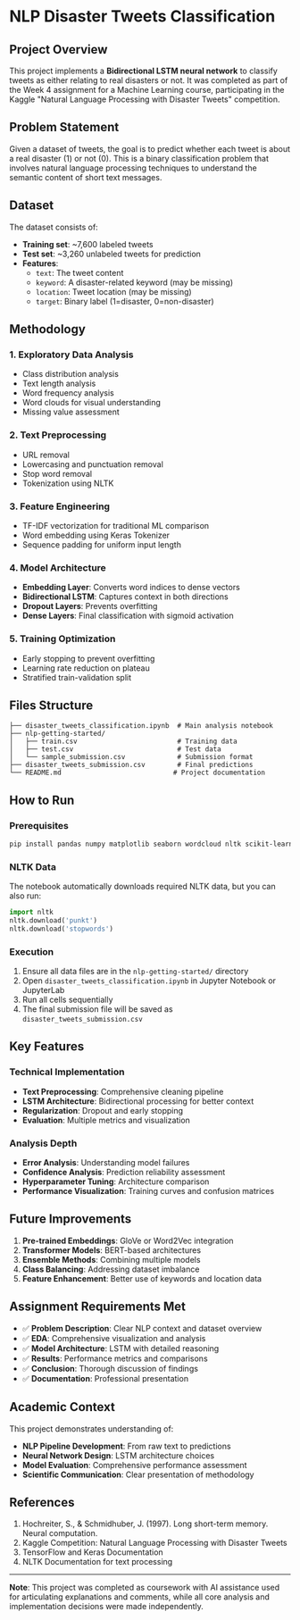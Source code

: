 # NLP Disaster Tweets Classification

## Project Overview

This project implements a **Bidirectional LSTM neural network** to classify tweets as either relating to real disasters or not. It was completed as part of the Week 4 assignment for a Machine Learning course, participating in the Kaggle "Natural Language Processing with Disaster Tweets" competition.

## Problem Statement

Given a dataset of tweets, the goal is to predict whether each tweet is about a real disaster (1) or not (0). This is a binary classification problem that involves natural language processing techniques to understand the semantic content of short text messages.

## Dataset

The dataset consists of:

- **Training set**: ~7,600 labeled tweets
- **Test set**: ~3,260 unlabeled tweets for prediction
- **Features**:
  - `text`: The tweet content
  - `keyword`: A disaster-related keyword (may be missing)
  - `location`: Tweet location (may be missing)
  - `target`: Binary label (1=disaster, 0=non-disaster)

## Methodology

### 1. Exploratory Data Analysis

- Class distribution analysis
- Text length analysis
- Word frequency analysis
- Word clouds for visual understanding
- Missing value assessment

### 2. Text Preprocessing

- URL removal
- Lowercasing and punctuation removal
- Stop word removal
- Tokenization using NLTK

### 3. Feature Engineering

- TF-IDF vectorization for traditional ML comparison
- Word embedding using Keras Tokenizer
- Sequence padding for uniform input length

### 4. Model Architecture

- **Embedding Layer**: Converts word indices to dense vectors
- **Bidirectional LSTM**: Captures context in both directions
- **Dropout Layers**: Prevents overfitting
- **Dense Layers**: Final classification with sigmoid activation

### 5. Training Optimization

- Early stopping to prevent overfitting
- Learning rate reduction on plateau
- Stratified train-validation split
  
## Files Structure

```
├── disaster_tweets_classification.ipynb  # Main analysis notebook
├── nlp-getting-started/
│   ├── train.csv                         # Training data
│   ├── test.csv                          # Test data
│   └── sample_submission.csv             # Submission format
├── disaster_tweets_submission.csv        # Final predictions
└── README.md                            # Project documentation
```

## How to Run

### Prerequisites

```bash
pip install pandas numpy matplotlib seaborn wordcloud nltk scikit-learn tensorflow
```

### NLTK Data

The notebook automatically downloads required NLTK data, but you can also run:

```python
import nltk
nltk.download('punkt')
nltk.download('stopwords')
```

### Execution

1. Ensure all data files are in the `nlp-getting-started/` directory
2. Open `disaster_tweets_classification.ipynb` in Jupyter Notebook or JupyterLab
3. Run all cells sequentially
4. The final submission file will be saved as `disaster_tweets_submission.csv`

## Key Features

### Technical Implementation

- **Text Preprocessing**: Comprehensive cleaning pipeline
- **LSTM Architecture**: Bidirectional processing for better context
- **Regularization**: Dropout and early stopping
- **Evaluation**: Multiple metrics and visualization

### Analysis Depth

- **Error Analysis**: Understanding model failures
- **Confidence Analysis**: Prediction reliability assessment
- **Hyperparameter Tuning**: Architecture comparison
- **Performance Visualization**: Training curves and confusion matrices

## Future Improvements

1. **Pre-trained Embeddings**: GloVe or Word2Vec integration
2. **Transformer Models**: BERT-based architectures
3. **Ensemble Methods**: Combining multiple models
4. **Class Balancing**: Addressing dataset imbalance
5. **Feature Enhancement**: Better use of keywords and location data

## Assignment Requirements Met

- ✅ **Problem Description**: Clear NLP context and dataset overview
- ✅ **EDA**: Comprehensive visualization and analysis
- ✅ **Model Architecture**: LSTM with detailed reasoning
- ✅ **Results**: Performance metrics and comparisons
- ✅ **Conclusion**: Thorough discussion of findings
- ✅ **Documentation**: Professional presentation

## Academic Context

This project demonstrates understanding of:

- **NLP Pipeline Development**: From raw text to predictions
- **Neural Network Design**: LSTM architecture choices
- **Model Evaluation**: Comprehensive performance assessment
- **Scientific Communication**: Clear presentation of methodology

## References

1. Hochreiter, S., & Schmidhuber, J. (1997). Long short-term memory. Neural computation.
2. Kaggle Competition: Natural Language Processing with Disaster Tweets
3. TensorFlow and Keras Documentation
4. NLTK Documentation for text processing

---

**Note**: This project was completed as coursework with AI assistance used for articulating explanations and comments, while all core analysis and implementation decisions were made independently.
